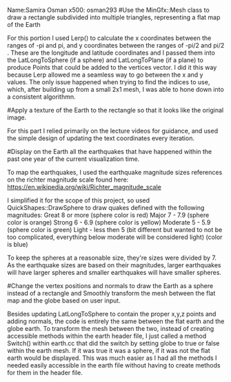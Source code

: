 Name:Samira Osman
x500: osman293
#Use the MinGfx::Mesh class to draw a rectangle subdivided into multiple triangles, representing a flat map of the Earth

For this portion I used Lerp() to calculate the x coordinates between the ranges of -pi and pi, and y coordinates between the ranges of
-pi/2 and pi/2 . These are the longitude and latitude coordinates and I passed them into the LatLongToSphere (if a sphere) and LatLongToPlane (if a plane)
to produce Points that could be added to the vertices vector.  I did it this way because Lerp allowed me
a seamless way to go between the x and y values. The only issue happened when trying to find the indices to use, which, after building up from a small 2x1 mesh, I was able to hone down into a consistent algorithmn.

#Apply a texture of the Earth to the rectangle so that it looks like the original image.

For this part I relied primarily on the lecture videos for guidance, and used the simple design of updating the text coordinates every iteration.

#Display on the Earth all the earthquakes that have happened within the past one year of the current visualization time.

To map the earthquakes, I used the earthquake magnitude sizes references on the richter magnitude scale found here: https://en.wikipedia.org/wiki/Richter_magnitude_scale

I simplified it for the scope of this project, so used QuickShapes::DrawSphere to draw quakes defined with the following magnitudes:
Great	8 or more  (sphere color is red)
Major	7 - 7.9    (sphere color is orange)
Strong	6 - 6.9  (sphere color is yellow)
Moderate	5 - 5.9  (sphere color is green)
Light	- less then 5 (bit different but wanted to not be too complicated, everything below moderate will be considered light) (color is blue)

To keep the spheres at a reasonable size, they're sizes were divided by 7. As the earthquake sizes are based on their magnitudes, larger earthquakes will
have larger spheres and smaller earthquakes will have smaller spheres.

#Change the vertex positions and normals to draw the Earth as a sphere instead of a rectangle and Smoothly transform the mesh between the flat map and the globe based on user input.

Besides updating LatLongToSphere to contain the proper x,y,z points and adding normals, the code is entirely the
same between the flat earth and the globe earth. To transform the mesh between the two, instead of creating accessible methods within the earth header file, I just called a method Switch() within earth.cc that did the switch by setting globe to true or false within the earth mesh. If it was true it was a sphere, if it was not the flat earth would be displayed. This was much easier as I had all the methods I needed easily accessible in the earth file without having to create methods for
them in the header file.
